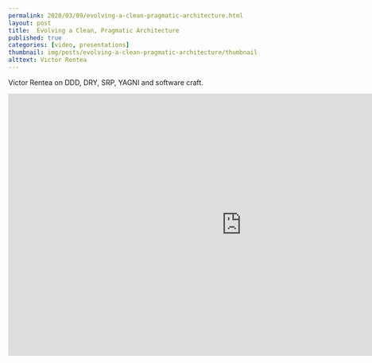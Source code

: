 ```yaml
---
permalink: 2020/03/09/evolving-a-clean-pragmatic-architecture.html
layout: post
title:  Evolving a Clean, Pragmatic Architecture 
published: true
categories: [video, presentations]
thumbnail: img/posts/evolving-a-clean-pragmatic-architecture/thumbnail-420x255.webp
alttext: Victor Rentea
---
```


Victor Rentea on DDD, DRY, SRP, YAGNI and software craft. 

<iframe width="938" height="528" src="https://www.youtube.com/embed/tMHO7_RLxgQ" frameborder="0" allow="accelerometer; autoplay; encrypted-media; gyroscope; picture-in-picture" allowfullscreen></iframe>
